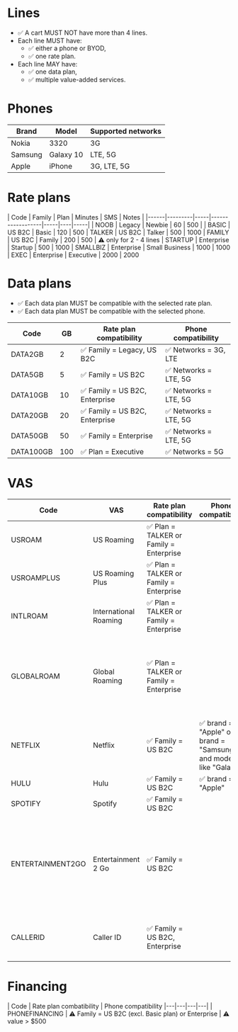 # Lines

- ✅ A cart MUST NOT have more than 4 lines.
- Each line MUST have:
  - ✅ either a phone or BYOD,
  - ✅ one rate plan.
- Each line MAY have:
  - ✅ one data plan,
  - ✅ multiple value-added services.

# Phones

| Brand | Model | Supported networks |
|----|----|----|
| Nokia | 3320 | 3G |
| Samsung | Galaxy 10 | LTE, 5G |
| Apple | iPhone | 3G, LTE, 5G |

# Rate plans

| Code | Family | Plan | Minutes | SMS | Notes |
|------|---------|-----|------------------|-----|----|-----|
| NOOB | Legacy | Newbie | 60 | 500 | 
| BASIC | US B2C | Basic | 120 | 500 
| TALKER | US B2C | Talker | 500 | 1000 
| FAMILY | US B2C | Family | 200 | 500 | ⚠️ only for 2 - 4 lines
| STARTUP | Enterprise | Startup | 500 | 1000 
| SMALLBIZ | Enterprise | Small Business | 1000 | 1000
| EXEC | Enterprise | Executive | 2000 | 2000 

# Data plans

- ✅ Each data plan MUST be compatible with the selected rate plan.
- ✅ Each data plan MUST be compatible with the selected phone.

| Code | GB | Rate plan compatibility | Phone compatibility |
|------|----|----|----|
| DATA2GB | 2 | ✅ Family = Legacy, US B2C | ✅ Networks = 3G, LTE
| DATA5GB | 5 | ✅ Family = US B2C | ✅ Networks = LTE, 5G
| DATA10GB | 10 | ✅ Family = US B2C, Enterprise | ✅ Networks = LTE, 5G
| DATA20GB | 20 | ✅ Family = US B2C, Enterprise | ✅ Networks = LTE, 5G
| DATA50GB | 50 | ✅ Family = Enterprise | ✅ Networks = LTE, 5G
| DATA100GB | 100 | ✅ Plan = Executive | ✅ Networks = 5G

# VAS

| Code | VAS | Rate plan compatibility | Phone compatibility | Notes
|----|---|---|---|----
| USROAM | US Roaming | ✅ Plan = TALKER or Family = Enterprise | | ✅ deselects USROAMPLUS
| USROAMPLUS | US Roaming Plus | ✅ Plan = TALKER or Family = Enterprise | | ✅ deselects USROAM
| INTLROAM | International Roaming | ✅ Plan = TALKER or Family = Enterprise |
| GLOBALROAM | Global Roaming | ✅ Plan = TALKER or Family = Enterprise | | ✅ USROAM + INTLROAM => GLOBALROAM, auto-selects and disables USROAM and USROAMPLUS and INTLROAM
| NETFLIX | Netflix | ✅ Family = US B2C | ✅ brand = "Apple" or brand = "Samsung" and model like "Galaxy" | ✅ requires a data plan
| HULU | Hulu | ✅ Family = US B2C | ✅ brand = "Apple" | ✅ requires a data plan
| SPOTIFY | Spotify | ✅ Family = US B2C | | ✅ requires a data plan
| ENTERTAINMENT2GO | Entertainment 2 Go | ✅ Family = US B2C | | 2GB data for media services, ✅ requires at least 2 media subs (choose from Netflix, Hulu, Spotify), ⚠️ requires a data plan with >= 5GB
| CALLERID | Caller ID | ✅ Family = US B2C, Enterprise | | ⚠️ included in all Enterprise plans => auto-selected and disabled

# Financing

| Code | Rate plan combatibility | Phone compatibility
|---|---|---|---|
| PHONEFINANCING | ⚠️ Family = US B2C (excl. Basic plan) or Enterprise | ⚠️ value > $500
